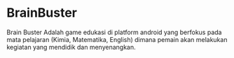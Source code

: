 # BrainBuster
Brain Buster Adalah game edukasi di platform android yang berfokus pada mata pelajaran (Kimia, Matematika, English) dimana pemain akan melakukan kegiatan yang mendidik  dan menyenangkan.
